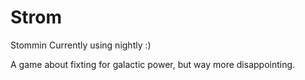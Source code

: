 # Strom
Stommin
Currently using nightly :)

A game about fixting for galactic power, but way more disappointing.

